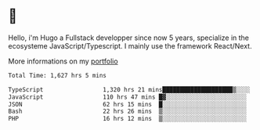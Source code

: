# 👋 

Hello, i'm Hugo a Fullstack developper since now 5 years, specialize in the ecosysteme JavaScript/Typescript. I mainly use the framework React/Next.

More informations on my [portfolio](https://hcampos.fr)

<!--START_SECTION:waka-->

```txt
Total Time: 1,627 hrs 5 mins

TypeScript                 1,320 hrs 21 mins████████████████████▒░░░░   81.15 %
JavaScript                 110 hrs 47 mins █▓░░░░░░░░░░░░░░░░░░░░░░░   06.81 %
JSON                       62 hrs 15 mins  █░░░░░░░░░░░░░░░░░░░░░░░░   03.83 %
Bash                       22 hrs 26 mins  ▒░░░░░░░░░░░░░░░░░░░░░░░░   01.38 %
PHP                        16 hrs 12 mins  ▒░░░░░░░░░░░░░░░░░░░░░░░░   01.00 %
```

<!--END_SECTION:waka-->
